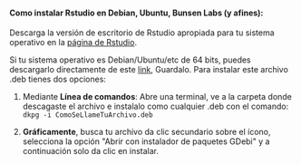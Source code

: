 #### Como instalar Rstudio en Debian, Ubuntu, Bunsen Labs (y afines):

Descarga la versión de escritorio de Rstudio apropiada para tu sistema operativo en la [ página de Rstudio](https://www.rstudio.com/products/rstudio/download/).   


Si tu sistema operativo es Debian/Ubuntu/etc de  64 bits, puedes descargarlo directamente de este [link](https://download1.rstudio.org/rstudio-0.99.902-amd64.deb),  Guardalo. Para instalar este archivo .deb tienes dos opciones:

1. Mediante **Línea de comandos**: Abre una terminal, ve a la carpeta donde descagaste el archivo e instalalo como cualquier .deb con el comando:  ```dkpg -i ComoSeLlameTuArchivo.deb ```

2. **Gráficamente**, busca tu archivo da clic secundario sobre el ícono, selecciona la opción "Abrir con instalador de paquetes GDebi" y a continuación solo da clic en instalar. 

